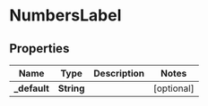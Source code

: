 
# NumbersLabel

## Properties
Name | Type | Description | Notes
------------ | ------------- | ------------- | -------------
**_default** | **String** |  |  [optional]



